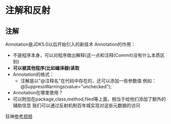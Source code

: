 # 注解和反射
## 注解
Annotation是JDK5.0以后开始引入的新技术
Annotation的作用：
* 不是程序本身，可以对程序做出解释(这一点和注释(Commit)没有什么本质区别)
* **可以被其他程序(比如编译器)读取**
* Annotation的格式：
    * 注解是以"@注释名"在代码中存在的，还可以添加一些参数值
    例如：@SuppressWarnings(value="unchecked");
* Annotation在哪里使用？
* 可以附加在package,class,method,filed等上面，相当于给他们添加了额外的辅助信息
我们可以通过反射机制百年城实现对这些元数据的访问











狂神[参考视频](https://www.bilibili.com/video/BV1p4411P7V3?from=search&seid=16055981877016998716&spm_id_from=333.337.0.0)